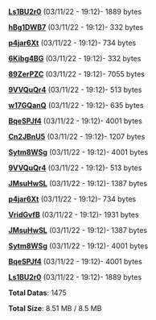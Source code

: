 [**Ls1BU2r0**](/data/Ls1BU2r0.txt) (03/11/22 - 19:12)- 1889 bytes

[**hBg1DWB7**](/data/hBg1DWB7.txt) (03/11/22 - 19:12)- 332 bytes

[**p4jar6Xt**](/data/p4jar6Xt.txt) (03/11/22 - 19:12)- 734 bytes

[**6Kibg4BG**](/data/6Kibg4BG.txt) (03/11/22 - 19:12)- 332 bytes

[**89ZerPZC**](/data/89ZerPZC.txt) (03/11/22 - 19:12)- 7055 bytes

[**9VVQuQr4**](/data/9VVQuQr4.txt) (03/11/22 - 19:12)- 513 bytes

[**w17GQanQ**](/data/w17GQanQ.txt) (03/11/22 - 19:12)- 635 bytes

[**BqeSPJf4**](/data/BqeSPJf4.txt) (03/11/22 - 19:12)- 4001 bytes

[**Cn2JBnU5**](/data/Cn2JBnU5.txt) (03/11/22 - 19:12)- 1207 bytes

[**Sytm8WSg**](/data/Sytm8WSg.txt) (03/11/22 - 19:12)- 4001 bytes

[**9VVQuQr4**](/data/9VVQuQr4.txt) (03/11/22 - 19:12)- 513 bytes

[**JMsuHwSL**](/data/JMsuHwSL.txt) (03/11/22 - 19:12)- 1387 bytes

[**p4jar6Xt**](/data/p4jar6Xt.txt) (03/11/22 - 19:12)- 734 bytes

[**VridGvfB**](/data/VridGvfB.txt) (03/11/22 - 19:12)- 1931 bytes

[**JMsuHwSL**](/data/JMsuHwSL.txt) (03/11/22 - 19:12)- 1387 bytes

[**Sytm8WSg**](/data/Sytm8WSg.txt) (03/11/22 - 19:12)- 4001 bytes

[**BqeSPJf4**](/data/BqeSPJf4.txt) (03/11/22 - 19:12)- 4001 bytes

[**Ls1BU2r0**](/data/Ls1BU2r0.txt) (03/11/22 - 19:12)- 1889 bytes

**Total Datas**: 1475

**Total Size**: 8.51 MB / 8.5 MB